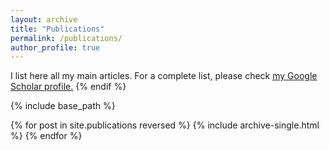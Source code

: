 ```yaml
---
layout: archive
title: "Publications"
permalink: /publications/
author_profile: true
---
```


I list here all my main articles. For a complete list, please check <u><a href="{{author.googlescholar}}">my Google Scholar profile</a>.</u>
{% endif %}

{% include base_path %}

{% for post in site.publications reversed %}
  {% include archive-single.html %}
{% endfor %}
